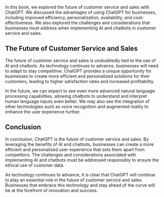 
In this book, we explored the future of customer service and sales with ChatGPT. We discussed the advantages of using ChatGPT for businesses, including improved efficiency, personalization, availability, and cost-effectiveness. We also explored the challenges and considerations that businesses must address when implementing AI and chatbots in customer service and sales.

The Future of Customer Service and Sales
----------------------------------------

The future of customer service and sales is undoubtedly tied to the use of AI and chatbots. As technology continues to advance, businesses will need to adapt to stay competitive. ChatGPT provides a unique opportunity for businesses to create more efficient and personalized solutions for their customers, leading to higher satisfaction rates and increased profitability.

In the future, we can expect to see even more advanced natural language processing capabilities, allowing chatbots to understand and interpret human language inputs even better. We may also see the integration of other technologies such as voice recognition and augmented reality to enhance the user experience further.

Conclusion
----------

In conclusion, ChatGPT is the future of customer service and sales. By leveraging the benefits of AI and chatbots, businesses can create a more efficient and personalized user experience that sets them apart from competitors. The challenges and considerations associated with implementing AI and chatbots must be addressed responsibly to ensure the ethical use of customer data.

As technology continues to advance, it is clear that ChatGPT will continue to play an essential role in the future of customer service and sales. Businesses that embrace this technology and stay ahead of the curve will be at the forefront of innovation and success.
